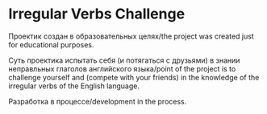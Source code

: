# Irregular Verbs Challenge
Проектик создан в образовательных целях/the project was created just for educational purposes.

Суть проектика испытать себя (и потягаться с друзьями) в знании неправльных глаголов английского языка/point of the project is to challenge yourself and (compete with your friends) in the knowledge of the irregular verbs of the English language.

Разработка в процессе/development in the process.
